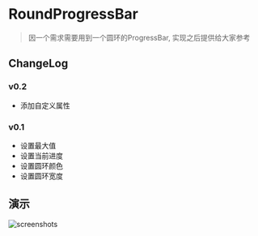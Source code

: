 # RoundProgressBar

> 因一个需求需要用到一个圆环的ProgressBar, 实现之后提供给大家参考

## ChangeLog
### v0.2
- 添加自定义属性

### v0.1
- 设置最大值
- 设置当前进度
- 设置圆环颜色
- 设置圆环宽度

## 演示

![screenshots](https://raw.githubusercontent.com/Langjun/RoundProgressBar/master/screenshots/ezgif-1394761860.gif)